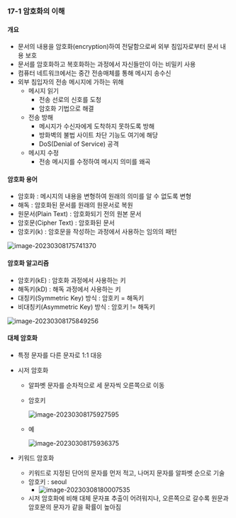 ### 17-1 암호화의 이해

#### 개요

- 문서의 내용을 암호화(encryption)하여 전달함으로써 외부 침입자로부터 문서 내용 보호
- 문서를 암호화하고 복호화하는 과정에서 자신들만이 아는 비밀키 사용
- 컴퓨터 네트워크에서는 중간 전송매체를 통해 메시지 송수신
- 외부 침입자의 전송 메시지에 가하는 위해
  - 메시지 읽기
    - 전송 선로의 신호를 도청
    - 암호화 기법으로 해결
  - 전송 방해
    - 메시지가 수신자에게 도착하지 못하도록 방해
    - 방화벽의 불법 사이트 차단 기능도 여기에 해당
    - DoS(Denial of Service) 공격
  - 메시지 수정
    - 전송 메시지를 수정하여 메시지 의미를 왜곡



#### 암호화 용어

- 암호화 : 메시지의 내용을 변형하여 원래의 의미를 알 수 없도록 변형
- 해독 : 암호화된 문서를 원래의 원문서로 복원
- 원문서(Plain Text) : 암호화되기 전의 원본 문서
- 암호문(Cipher Text) : 암호화된 문서
- 암호키(k) : 암호문을 작성하는 과정에서 사용하는 임의의 패턴

![image-20230308175741370](../../../../../../AppData/Roaming/Typora/typora-user-images/image-20230308175741370.png)



#### 암호화 알고리즘

- 암호키(kE) : 암호화 과정에서 사용하는 키
- 해독키(kD) : 해독 과정에서 사용하는 키
- 대칭키(Symmetric Key) 방식 : 암호키 = 해독키
- 비대칭키(Asymmetric Key) 방식 : 암호키 != 해독키

![image-20230308175849256](../../../../../../AppData/Roaming/Typora/typora-user-images/image-20230308175849256.png)



#### 대체 암호화

- 특정 문자를 다른 문자로 1:1 대응

- 시저 암호화

  - 알파벳 문자를 순차적으로 세 문자씩 오른쪽으로 이동

  - 암호키

    ![image-20230308175927595](../../../../../../AppData/Roaming/Typora/typora-user-images/image-20230308175927595.png)

  - 예

    ![image-20230308175936375](../../../../../../AppData/Roaming/Typora/typora-user-images/image-20230308175936375.png)

- 키워드 암호화
  - 키워드로 지정된 단어의 문자를 먼저 적고, 나머지 문자를 알파벳 순으로 기술
  - 암호키 : seoul
    - ![image-20230308180007535](../../../../../../AppData/Roaming/Typora/typora-user-images/image-20230308180007535.png)
  - 시저 암호화에 비해 대체 문자표 추출이 어려워지나, 오른쪽으로 갈수록 원문과 암호문의 문자가 같을 확률이 높아짐

